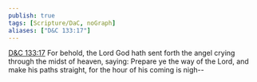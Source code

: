 ```yaml
---
publish: true
tags: [Scripture/DaC, noGraph]
aliases: ["D&C 133:17"]
---
```

[D&C 133:17](https://churchofjesuschrist.org/study/scriptures/dc-testament/dc/133?lang=eng&id=p17#p17) For behold, the Lord God hath sent forth the angel crying through the midst of heaven, saying: Prepare ye the way of the Lord, and make his paths straight, for the hour of his coming is nigh--
